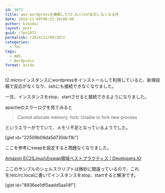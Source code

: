 ```yaml
---
id: 1072
title: aws wordpressを構築したt2.microが反応しなくなる件
date: 2014-11-09T00:52:18+00:00
author: kikudai
layout: post
guid: /?p=1072
permalink: /2014/11/09/1072
categories:
  - Tec
tags:
  - AWS
  - Wordpress
format: aside
---
```

t2.microインスタンスにwordpressをインストールして利用していると、新規投稿で反応がなくなり、sshにも接続できなくなりました。<!--more-->

一旦、インスタンスをstop、startさせると接続できるようになりました。

apacheのエラーログを見てみると

> Cannot allocate memory: fork: Unable to fork new process

というエラーがでていて、メモリ不足となっているようでした。

[gist id="22509b09da5d730dc11b"]

ここを参考にswapを設定すると問題なくなりました。

<a title="Amazon EC2(Linux)のswap領域ベストプラクティス | Developers.IO" href="http://dev.classmethod.jp/cloud/ec2linux-swap-bestpractice/" target="_blank">Amazon EC2(Linux)のswap領域ベストプラクティス | Developers.IO</a>

ここのサンプルのシェルスクリプトは微妙に間違っているので、これを/etc/rc.localに書いてインスタンスをstop、startすると解決です。

[gist id="8936ee1df5aadd5aa14f"]